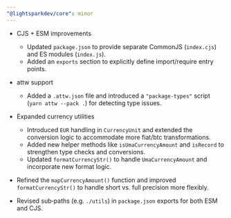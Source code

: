 ```yaml
---
"@lightsparkdev/core": minor
---
```


- CJS + ESM improvements

  - Updated `package.json` to provide separate CommonJS (`index.cjs`) and ES modules (`index.js`).
  - Added an `exports` section to explicitly define import/require entry points.

- attw support

  - Added a `.attw.json` file and introduced a `"package-types"` script (`yarn attw --pack .`) for detecting type issues.

- Expanded currency utilities

  - Introduced `EUR` handling in `CurrencyUnit` and extended the conversion logic to accommodate more fiat/btc transformations.
  - Added new helper methods like `isUmaCurrencyAmount` and `isRecord` to strengthen type checks and conversions.
  - Updated `formatCurrencyStr()` to handle `UmaCurrencyAmount` and incorporate new format logic.

- Refined the `mapCurrencyAmount()` function and improved `formatCurrencyStr()` to handle short vs. full precision more flexibly.
- Revised sub‐paths (e.g. `./utils`) in `package.json` exports for both ESM and CJS.

